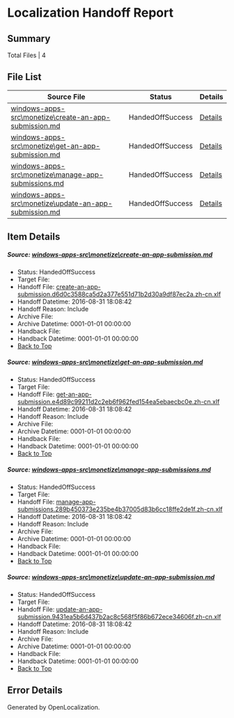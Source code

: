 # <a name='report-top'></a> Localization Handoff Report

## Summary
 Total Files | 4

## File List
 Source File | Status | Details 
 ----------- | ------ | ------- 
 [windows-apps-src\monetize\create-an-app-submission.md](https://github.com/Microsoft/windows-apps/blob/178b70db1583790c174d65e060c8bce6e4f69243/windows-apps-src/monetize/create-an-app-submission.md) | HandedOffSuccess | [Details](#4857e0a9d7eec1d4f862ba61d39d2c0dcb138bd84740)
 [windows-apps-src\monetize\get-an-app-submission.md](https://github.com/Microsoft/windows-apps/blob/178b70db1583790c174d65e060c8bce6e4f69243/windows-apps-src/monetize/get-an-app-submission.md) | HandedOffSuccess | [Details](#c845b59919a3a487949bc8926f7261992dac60ae4769)
 [windows-apps-src\monetize\manage-app-submissions.md](https://github.com/Microsoft/windows-apps/blob/178b70db1583790c174d65e060c8bce6e4f69243/windows-apps-src/monetize/manage-app-submissions.md) | HandedOffSuccess | [Details](#448eafbdadb21476da43e7408bb8bad354ba486d4829)
 [windows-apps-src\monetize\update-an-app-submission.md](https://github.com/Microsoft/windows-apps/blob/178b70db1583790c174d65e060c8bce6e4f69243/windows-apps-src/monetize/update-an-app-submission.md) | HandedOffSuccess | [Details](#ad1c565f1ec84127b2ac689cc7cb23d2b39764ef4855)

## Item Details
##### <a name='4857e0a9d7eec1d4f862ba61d39d2c0dcb138bd84740'></a> Source: [windows-apps-src\monetize\create-an-app-submission.md](https://github.com/Microsoft/windows-apps/blob/178b70db1583790c174d65e060c8bce6e4f69243/windows-apps-src/monetize/create-an-app-submission.md)
* Status: HandedOffSuccess
* Target File: 
* Handoff File: [create-an-app-submission.d6d0c3588ca5d2a377e551d71b2d30a9df87ec2a.zh-cn.xlf](https://github.com/Microsoft/WDG.handoff/blob/175bcfd4fd3f1d572b0cfe205c519e991a810a44/ol-handoff/Microsoft/windows-apps.zh-cn/master/create-an-app-submission.d6d0c3588ca5d2a377e551d71b2d30a9df87ec2a.zh-cn.xlf)
* Handoff Datetime: 2016-08-31 18:08:42
* Handoff Reason: Include
* Archive File: 
* Archive Datetime: 0001-01-01 00:00:00
* Handback File: 
* Handback Datetime: 0001-01-01 00:00:00
* [Back to Top](#report-top)

##### <a name='c845b59919a3a487949bc8926f7261992dac60ae4769'></a> Source: [windows-apps-src\monetize\get-an-app-submission.md](https://github.com/Microsoft/windows-apps/blob/178b70db1583790c174d65e060c8bce6e4f69243/windows-apps-src/monetize/get-an-app-submission.md)
* Status: HandedOffSuccess
* Target File: 
* Handoff File: [get-an-app-submission.e4d89c99211d2c2eb6f962fed154ea5ebaecbc0e.zh-cn.xlf](https://github.com/Microsoft/WDG.handoff/blob/175bcfd4fd3f1d572b0cfe205c519e991a810a44/ol-handoff/Microsoft/windows-apps.zh-cn/master/get-an-app-submission.e4d89c99211d2c2eb6f962fed154ea5ebaecbc0e.zh-cn.xlf)
* Handoff Datetime: 2016-08-31 18:08:42
* Handoff Reason: Include
* Archive File: 
* Archive Datetime: 0001-01-01 00:00:00
* Handback File: 
* Handback Datetime: 0001-01-01 00:00:00
* [Back to Top](#report-top)

##### <a name='448eafbdadb21476da43e7408bb8bad354ba486d4829'></a> Source: [windows-apps-src\monetize\manage-app-submissions.md](https://github.com/Microsoft/windows-apps/blob/178b70db1583790c174d65e060c8bce6e4f69243/windows-apps-src/monetize/manage-app-submissions.md)
* Status: HandedOffSuccess
* Target File: 
* Handoff File: [manage-app-submissions.289b450373e235be4b37005d83b6cc18ffe2de1f.zh-cn.xlf](https://github.com/Microsoft/WDG.handoff/blob/175bcfd4fd3f1d572b0cfe205c519e991a810a44/ol-handoff/Microsoft/windows-apps.zh-cn/master/manage-app-submissions.289b450373e235be4b37005d83b6cc18ffe2de1f.zh-cn.xlf)
* Handoff Datetime: 2016-08-31 18:08:42
* Handoff Reason: Include
* Archive File: 
* Archive Datetime: 0001-01-01 00:00:00
* Handback File: 
* Handback Datetime: 0001-01-01 00:00:00
* [Back to Top](#report-top)

##### <a name='ad1c565f1ec84127b2ac689cc7cb23d2b39764ef4855'></a> Source: [windows-apps-src\monetize\update-an-app-submission.md](https://github.com/Microsoft/windows-apps/blob/178b70db1583790c174d65e060c8bce6e4f69243/windows-apps-src/monetize/update-an-app-submission.md)
* Status: HandedOffSuccess
* Target File: 
* Handoff File: [update-an-app-submission.9431ea5b6d437b2ac8c568f5f86b672ece34606f.zh-cn.xlf](https://github.com/Microsoft/WDG.handoff/blob/175bcfd4fd3f1d572b0cfe205c519e991a810a44/ol-handoff/Microsoft/windows-apps.zh-cn/master/update-an-app-submission.9431ea5b6d437b2ac8c568f5f86b672ece34606f.zh-cn.xlf)
* Handoff Datetime: 2016-08-31 18:08:42
* Handoff Reason: Include
* Archive File: 
* Archive Datetime: 0001-01-01 00:00:00
* Handback File: 
* Handback Datetime: 0001-01-01 00:00:00
* [Back to Top](#report-top)


## Error Details

Generated by OpenLocalization.
